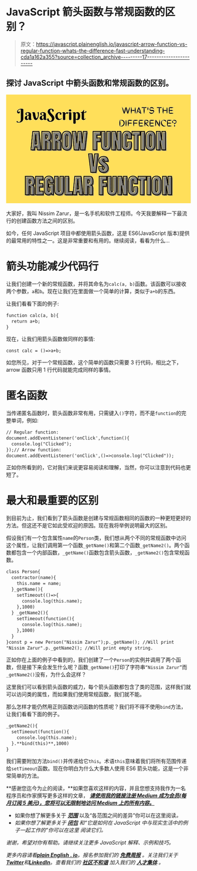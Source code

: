 # JavaScript 箭头函数与常规函数的区别？

> 原文：<https://javascript.plainenglish.io/javascript-arrow-function-vs-regular-function-whats-the-difference-fast-understanding-cda1a162a355?source=collection_archive---------17----------------------->

## 探讨 JavaScript 中箭头函数和常规函数的区别。

![](img/512b16fc3c11f7a4aa264a903fde3287.png)

大家好，我叫 Nissim Zarur，是一名手机和软件工程师。今天我要解释一下最流行的创建函数方法之间的区别。

如今，任何 JavaScript 项目中都使用箭头函数，这是 ES6(JavaScript 版本)提供的最常用的特性之一。这是非常重要和有用的。继续阅读，看看为什么…

# 箭头功能减少代码行

让我们创建一个新的常规函数，并将其命名为`calc(a, b)`函数。该函数可以接收两个参数，`a`和`b`。现在让我们在里面做一个简单的计算，类似于`a+b`的东西。

让我们看看下面的例子:

```
function calc(a, b){
  return a+b;
} 
```

现在，让我们用箭头函数做同样的事情:

```
const calc = ()=>a+b;
```

如您所见，对于一个常规函数，这个简单的函数只需要 3 行代码，相比之下，arrow 函数只用 1 行代码就能完成同样的事情。

# 匿名函数

当传递匿名函数时，箭头函数非常有用，只需键入`()`字符，而不是`function`的完整单词，例如:

```
// Regular function:
document.addEventListener('onClick',function(){
  console.log("Clicked");
});// Arrow function:
document.addEventListener('onClick',()=>console.log("Clicked"));
```

正如你所看到的，它对我们来说更容易阅读和理解，当然，你可以注意到代码也更短了。

# 最大和最重要的区别

到目前为止，我们看到了箭头函数是创建与常规函数相同的函数的一种更短更好的方法。但这还不是它如此受欢迎的原因。现在我将举例说明最大的区别。

假设我们有一个包含属性`name`的`Person`类，我们想从两个不同的常规函数中访问这个属性，让我们调用第一个函数`_getName()`和第二个函数`_getName2()`。两个函数都包含一个内部函数，`_getName()`函数包含箭头函数，`_getName2()`包含常规函数。

```
class Person{
  contractor(name){
    this.name = name;
  }_getName(){
    setTimeout(()=>{
      console.log(this.name); 
    },1000)
  } _getName2(){
    setTimeout(function(){
      console.log(this.name); 
    },1000)
  }
}const p = new Person("Nissim Zarur");p._getName(); //Will print "Nissim Zarur".p._getName2(); //Will print empty string.
```

正如你在上面的例子中看到的，我们创建了一个`Person`的实例并调用了两个函数，但是接下来会发生什么呢？函数`_getName()`打印了字符串`“Nissim Zarur”`而`_getName2()`没有，为什么会这样？

这里我们可以看到箭头函数的威力，每个箭头函数都包含了类的范围，这样我们就可以访问类的属性，而如果我们使用常规函数，我们就不能。

那么怎样才能仍然用正则函数访问函数的性质呢？我们将不得不使用`bind`方法，让我们看看下面的例子。

```
_getName2(){
  setTimeout(function(){
    console.log(this.name); 
  }.**bind(this)**,1000)
}
```

我们需要附加方法`bind()`并传递给它`this`。术语`this`意味着我们将所有范围传递给`setTimeout`函数。现在你明白为什么大多数人使用 ES6 箭头功能，这是一个非常简单的方法。

**感谢您迄今为止的阅读，**如果您喜欢这样的内容，并且您想支持我作为一名程序员和作家撰写更多这样的文章， [***请使用我的链接注册 Medium 成为会员(每月订阅 5 美元)，您将可以无限制地访问 Medium 上的所有内容。***](https://medium.com/membership/@nissimzarur)

*   如果你想了解更多关于 [***范围***](https://towardsdev.com/4-types-of-javascript-scopes-all-you-need-to-know-about-207598da120e) 以及“各范围之间的差异”你可以在这里阅读[](https://towardsdev.com/4-types-of-javascript-scopes-all-you-need-to-know-about-207598da120e)*。*
*   *如果你想了解更多关于 [***闭包***](https://nissimzarur.medium.com/what-is-closures-how-it-works-in-javascript-step-by-step-real-life-example-eb4a97c7120d) 和“它是如何在 JavaScript 中与现实生活中的例子一起工作的”你可以在这里 阅读它们。*

*谢谢，希望对你有帮助。请继续关注更多 JavaScript 解释、示例和技巧。*

**更多内容请看*[***plain English . io***](https://plainenglish.io/)*。报名参加我们的* [***免费周报***](http://newsletter.plainenglish.io/) *。关注我们关于*[***Twitter***](https://twitter.com/inPlainEngHQ)*和*[***LinkedIn***](https://www.linkedin.com/company/inplainenglish/)*。查看我们的* [***社区不和谐***](https://discord.gg/GtDtUAvyhW) *加入我们的* [***人才集体***](https://inplainenglish.pallet.com/talent/welcome) *。**